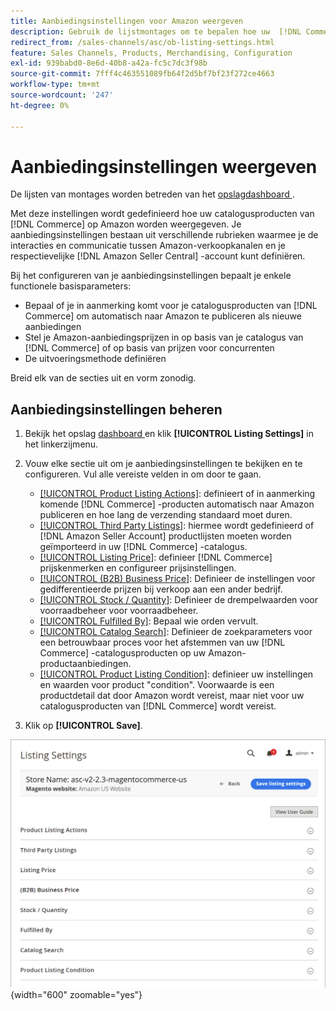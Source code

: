 ```yaml
---
title: Aanbiedingsinstellingen voor Amazon weergeven
description: Gebruik de lijstmontages om te bepalen hoe uw  [!DNL Commerce]  catalogusproducten op  [!DNL Amazon Marketplace] worden vermeld.
redirect_from: /sales-channels/asc/ob-listing-settings.html
feature: Sales Channels, Products, Merchandising, Configuration
exl-id: 939babd0-8e6d-40b8-a42a-fc5c7dc3f98b
source-git-commit: 7fff4c463551089fb64f2d5bf7bf23f272ce4663
workflow-type: tm+mt
source-wordcount: '247'
ht-degree: 0%

---
```


# Aanbiedingsinstellingen weergeven

De lijsten van montages worden betreden van het [ opslagdashboard ](./amazon-store-dashboard.md).

Met deze instellingen wordt gedefinieerd hoe uw catalogusproducten van [!DNL Commerce] op Amazon worden weergegeven. Je aanbiedingsinstellingen bestaan uit verschillende rubrieken waarmee je de interacties en communicatie tussen Amazon-verkoopkanalen en je respectievelijke [!DNL Amazon Seller Central] -account kunt definiëren.

Bij het configureren van je aanbiedingsinstellingen bepaalt je enkele functionele basisparameters:

- Bepaal of je in aanmerking komt voor je catalogusproducten van [!DNL Commerce] om automatisch naar Amazon te publiceren als nieuwe aanbiedingen
- Stel je Amazon-aanbiedingsprijzen in op basis van je catalogus van [!DNL Commerce] of op basis van prijzen voor concurrenten
- De uitvoeringsmethode definiëren

Breid elk van de secties uit en vorm zonodig.

## Aanbiedingsinstellingen beheren

1. Bekijk het opslag [ dashboard ](./amazon-store-dashboard.md) en klik **[!UICONTROL Listing Settings]** in het linkerzijmenu.

1. Vouw elke sectie uit om je aanbiedingsinstellingen te bekijken en te configureren. Vul alle vereiste velden in om door te gaan.

   - [[!UICONTROL Product Listing Actions]](./product-listing-actions.md): definieert of in aanmerking komende [!DNL Commerce] -producten automatisch naar Amazon publiceren en hoe lang de verzending standaard moet duren.
   - [[!UICONTROL Third Party Listings]](./third-party-listing-settings.md): hiermee wordt gedefinieerd of [!DNL Amazon Seller Account] productlijsten moeten worden geïmporteerd in uw [!DNL Commerce] -catalogus.
   - [[!UICONTROL Listing Price]](./listing-price.md): definieer [!DNL Commerce] prijskenmerken en configureer prijsinstellingen.
   - [[!UICONTROL (B2B) Business Price]](./business-pricing.md): Definieer de instellingen voor gedifferentieerde prijzen bij verkoop aan een ander bedrijf.
   - [[!UICONTROL Stock / Quantity]](./stock-quantity.md): Definieer de drempelwaarden voor voorraadbeheer voor voorraadbeheer.
   - [[!UICONTROL Fulfilled By]](./fulfilled-by.md)\: Bepaal wie orden vervult.
   - [[!UICONTROL Catalog Search]](./catalog-search.md): Definieer de zoekparameters voor een betrouwbaar proces voor het afstemmen van uw [!DNL Commerce] -catalogusproducten op uw Amazon-productaanbiedingen.
   - [[!UICONTROL Product Listing Condition]](./product-listing-condition.md): definieer uw instellingen en waarden voor product &quot;condition&quot;. Voorwaarde is een productdetail dat door Amazon wordt vereist, maar niet voor uw catalogusproducten van [!DNL Commerce] wordt vereist.

1. Klik op **[!UICONTROL Save]**.

![ het Lijst montages ](assets/amazon-listing-settings.png){width="600" zoomable="yes"}
